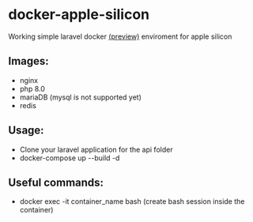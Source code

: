 # docker-apple-silicon
Working simple laravel docker [(preview)](https://docs.docker.com/docker-for-mac/apple-m1/) enviroment for apple silicon

## Images:
* nginx
* php 8.0
* mariaDB (mysql is not supported yet)
* redis

## Usage:
* Clone your laravel application for the api folder
* docker-compose up --build -d

## Useful commands:
* docker exec -it container_name bash (create bash session inside the container)
